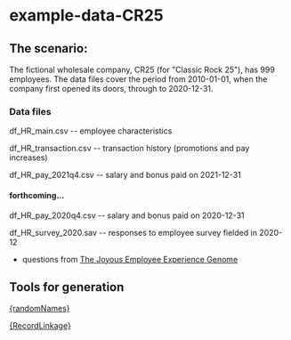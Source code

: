 # example-data-CR25

## The scenario: 

The fictional wholesale company, CR25 (for "Classic Rock 25"), has 999 employees. The data files cover the period from 2010-01-01, when the company first opened its doors, through to 2020-12-31. 

### Data files

df_HR_main.csv -- employee characteristics 

df_HR_transaction.csv -- transaction history (promotions and pay increases)

df_HR_pay_2021q4.csv -- salary and bonus paid on 2021-12-31



#### forthcoming...

df_HR_pay_2020q4.csv -- salary and bonus paid on 2020-12-31

df_HR_survey_2020.sav -- responses to employee survey fielded in 2020-12

* questions from [The Joyous Employee Experience Genome](https://github.com/joyouslabs/employee-survey-questions)



## Tools for generation

[{randomNames}](https://CRAN.R-project.org/package=randomNames)

[{RecordLinkage}](https://CRAN.R-project.org/package=RecordLinkage)

